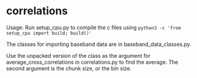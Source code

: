 # correlations

Usage: Run setup_cpu.py to compile the c files using `python3 -c 'from setup_cpu import build; build()'`

The classes for importing baseband data are in baseband_data_classes.py.

Use the unpacked version of the class as the argument for average_cross_correlations in correlations.py to find the average. The second argument is the chunk size, or the bin size.
